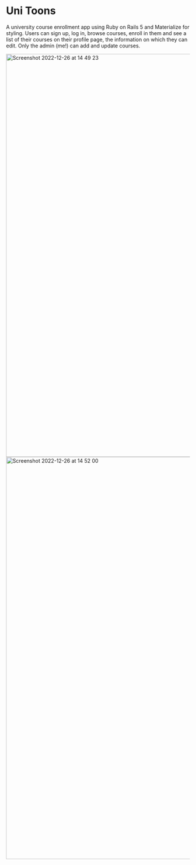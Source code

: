 # Uni Toons

A university course enrollment app using Ruby on Rails 5 and Materialize for styling. Users can sign up, log in, browse courses, enroll in them and see a list of their courses on their profile page, the information on which they can edit. Only the admin (me!) can add and update courses.

<img width="1101" alt="Screenshot 2022-12-26 at 14 49 23" src="https://user-images.githubusercontent.com/97295867/209560810-2428eea7-0146-44d7-8691-2a6e2d6f707c.png">

<img width="1099" alt="Screenshot 2022-12-26 at 14 52 00" src="https://user-images.githubusercontent.com/97295867/209560817-c891c50e-1509-4ebd-871d-26df4228c77b.png">
